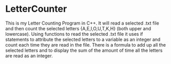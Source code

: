 # LetterCounter
This is my Letter Counting Program in C++. It will read a selected .txt file and then count the selected letters {A,E,I,O,U,T,K,H} (both upper and lowercase). Using functions to read the selected .txt file it uses if statements to attribute the selected letters to a variable as an integer and count each time they are read in the file. There is a formula to add up all the selected letters and to display the sum of the amount of time all the letters are read as an integer. 
